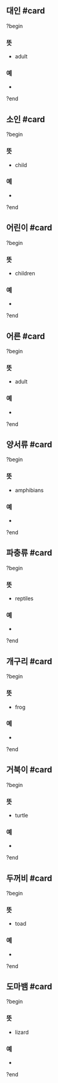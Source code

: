 ## 대인 #card
?begin
### 뜻
- adult
### 예
-
?end


## 소인 #card
?begin
### 뜻
- child
### 예
-
<!--SR:!2025-08-14,78,270-->
?end


## 어린이 #card
?begin
### 뜻
- children
### 예
-
<!--SR:!2025-06-26,1,250-->
?end


## 어른 #card
?begin
### 뜻
- adult
### 예
-
?end

## 양서류 #card
?begin
### 뜻
- amphibians
### 예
-
?end

## 파충류 #card
?begin
### 뜻
- reptiles
### 예
-
?end

## 개구리 #card
?begin
### 뜻
- frog
### 예
-
?end

## 거북이 #card
?begin
### 뜻
- turtle
### 예
-
?end

## 두꺼비 #card
?begin
### 뜻
- toad
### 예
-
?end

## 도마뱀 #card
?begin
### 뜻
- lizard
### 예
-
?end
